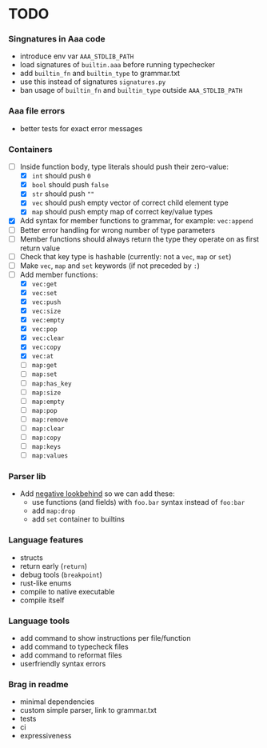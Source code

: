 # TODO

### Singnatures in Aaa code
- introduce env var `AAA_STDLIB_PATH`
- load signatures of `builtin.aaa` before running typechecker
- add `builtin_fn` and `builtin_type` to grammar.txt
- use this instead of signatures `signatures.py`
- ban usage of `builtin_fn` and `builtin_type` outside `AAA_STDLIB_PATH`

### Aaa file errors
- better tests for exact error messages

### Containers
- [ ] Inside function body, type literals should push their zero-value:
    - [x] `int` should push `0`
    - [x] `bool` should push `false`
    - [x] `str` should push `""`
    - [x] `vec` should push empty vector of correct child element type
    - [x] `map` should push empty map of correct key/value types
- [x] Add syntax for member functions to grammar, for example: `vec:append`
- [ ] Better error handling for wrong number of type parameters
- [ ] Member functions should always return the type they operate on as first return value
- [ ] Check that key type is hashable (currently: not a `vec`, `map` or `set`)
- [ ] Make `vec`, `map` and `set` keywords (if not preceded by `:`)
- [ ] Add member functions:
    - [x] `vec:get`
    - [x] `vec:set`
    - [x] `vec:push`
    - [x] `vec:size`
    - [x] `vec:empty`
    - [x] `vec:pop`
    - [x] `vec:clear`
    - [x] `vec:copy`
    - [x] `vec:at`
    - [ ] `map:get`
    - [ ] `map:set`
    - [ ] `map:has_key`
    - [ ] `map:size`
    - [ ] `map:empty`
    - [ ] `map:pop`
    - [ ] `map:remove`
    - [ ] `map:clear`
    - [ ] `map:copy`
    - [ ] `map:keys`
    - [ ] `map:values`

### Parser lib
- Add [negative lookbehind](https://stackoverflow.com/a/9306228) so we can add these:
    - use functions (and fields) with `foo.bar` syntax instead of `foo:bar`
    - add `map:drop`
    - add `set` container to builtins


### Language features
- structs
- return early (`return`)
- debug tools (`breakpoint`)
- rust-like enums
- compile to native executable
- compile itself

### Language tools
- add command to show instructions per file/function
- add command to typecheck files
- add command to reformat files
- userfriendly syntax errors

### Brag in readme
- minimal dependencies
- custom simple parser, link to grammar.txt
- tests
- ci
- expressiveness
